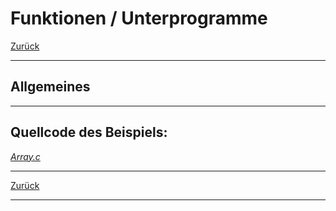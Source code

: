 # Funktionen / Unterprogramme

[Zurück](../../Markdown/Agenda.md)

---

## Allgemeines

---

## Quellcode des Beispiels:

[*Array.c*](Subroutines.c)<br />

---

[Zurück](../../Markdown/Agenda.md)

---
